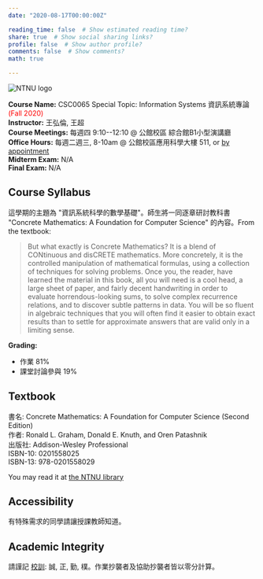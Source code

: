 ```yaml
---
date: "2020-08-17T00:00:00Z"

reading_time: false  # Show estimated reading time?
share: true  # Show social sharing links?
profile: false  # Show author profile?
comments: false  # Show comments?
math: true

---
```

![NTNU logo](../../img/ntnu_logo.png)

**Course Name:** CSC0065 Special Topic: Information Systems  資訊系統專論 <span style="color:red">(Fall 2020)</span>  
**Instructor:** 王弘倫, 王超  
**Course Meetings:** 每週四 9:10--12:10 @ 公館校區 綜合館B1小型演講廳  
**Office Hours:** 每週二週三, 8-10am @ 公館校區應用科學大樓 511, or [by appointment](mailto:cw@ntnu.edu.tw)  
**Midterm Exam:** N/A  
**Final Exam:** N/A  


## Course Syllabus
這學期的主題為 "資訊系統科學的數學基礎"。師生將一同逐章研討教科書 "Concrete Mathematics: A Foundation for Computer Science" 的內容。From the textbook:
> But what exactly is Concrete Mathematics? It is a blend of CONtinuous and disCRETE mathematics. More concretely, it is the controlled manipulation of mathematical formulas, using a collection of techniques for solving problems. Once you, the reader, have learned the material in this book, all you will need is a cool head, a large sheet of paper, and fairly decent handwriting in order to evaluate horrendous-looking sums, to solve complex recurrence relations, and to discover subtle patterns in data. You will be so fluent in algebraic techniques that you will often find it easier to obtain exact results than to settle for approximate answers that are valid only in a limiting sense.

**Grading:**  
* 作業 81%  
* 課堂討論參與 19%

## Textbook

書名: Concrete Mathematics: A Foundation for Computer Science (Second Edition)  
作者: Ronald L. Graham, Donald E. Knuth, and Oren Patashnik  
出版社: Addison-Wesley Professional  
ISBN-10: 0201558025  
ISBN-13: 978-0201558029  

You may read it at [the NTNU library](http://www.lib.ntnu.edu.tw/holding/doQuickSearch.jsp?action=view&param=%2Fsearch*cht%3F%2FtConcrete%2BMathematics%2Ftconcrete%2Bmathematics%2F1%252C2%252C2%252CB%2Fframeset%26FF%3Dtconcrete%2Bmathematics%2Ba%2Bfoundation%2Bfor%2Bcomputer%2Bscience%261%252C1%252C)


## Accessibility
<a name="integrity"></a>
有特殊需求的同學請讓授課教師知道。

## Academic Integrity
<a name="hw"></a>
請謹記 [校訓](http://archives.lib.ntnu.edu.tw/c2/c2_1.jsp): 誠, 正, 勤, 樸。作業抄襲者及協助抄襲者皆以零分計算。


